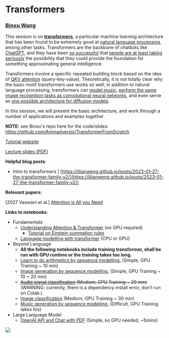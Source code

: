 # Transformers
### [Binxu Wang](https://scholar.harvard.edu/binxuw) 

This session is on [**transformers**](https://en.wikipedia.org/wiki/Transformer_(machine_learning_model)), a particular machine learning architecture that has been found to be extremely good at [natural language processing](https://en.wikipedia.org/wiki/Natural_language_processing), among other tasks. Transformers are the backbone of chatbots like [ChatGPT](https://openai.com/blog/chatgpt), and they have been [*so* successful](https://www.quantamagazine.org/will-transformers-take-over-artificial-intelligence-20220310/) that [people are at least taking seriously](https://cbmm.mit.edu/news-events/events/discussion-panel-transformers-vs-humans-ultimate-battle-general-intelligence) the possibility that they could provide the foundation for something approximating general intelligence. 

Transformers involve a specific repeated building block based on the idea of [QKV attention](https://en.wikipedia.org/wiki/Attention_(machine_learning)) (query-key-value). Theoretically, it is not totally clear why the basic motif transformers use works so well; in addition to natural language processing, transformers can [model music](https://arxiv.org/abs/1809.04281), [perform the same image recognition tasks as convolutional neural networks](https://arxiv.org/abs/2108.08810), and even serve as [one possible architecture for diffusion models](https://arxiv.org/abs/2212.09748).

In this session, we will present the basic architecture, and work through a number of applications and examples together.

**NOTE:** see Binxu's repo here for the code/slides: https://github.com/Animadversio/TransformerFromScratch 

[Tutorial website](https://scholar.harvard.edu/binxuw/classes/machine-learning-scratch/materials/transformers) 

[Lecture slides (PDF)](https://scholar.harvard.edu/sites/scholar.harvard.edu/files/binxuw/files/mlfs_tutorial_nlp_transformer_ssl_updated.pdf)

**Helpful blog posts**:

- Intro to transformers | [https://lilianweng.github.io/posts/2023-01-27-the-transformer-family-v2/](https://lilianweng.github.io/posts/2023-01-27-the-transformer-family-v2/)

**Relevant papers**:

[2027 Vaswani et al.] [Attention is All you Need](https://papers.nips.cc/paper_files/paper/2017/hash/3f5ee243547dee91fbd053c1c4a845aa-Abstract.html)


**Links to notebooks**:

* Fundamentals
  * [Understanding Attention & Transformer](https://colab.research.google.com/drive/1ZuhA6khlWm57WGZ8i38JH-gc5aJrvpvs?usp=sharing) (no GPU required)
     * [Tutorial on Einstein summation rules](https://colab.research.google.com/drive/1mizzN7iRlS2Du5TJvv7Wz7ecKOnpHzrQ?usp=sharing)
  * [Language modelling with transformer](https://colab.research.google.com/drive/1zZYzAopL__LW4glruSF9lnZYlEmSVI8j?usp=sharing) (CPU or GPU)
* Beyond Language 
  * **All the following notebooks include training transformer, shall be run with GPU runtime or the training takes too long.**
  * [Learn to do arithmetics by sequence modelling.](https://colab.research.google.com/drive/1vO71-o-8-3IrOe44Ha0nsHmUsEGVSC37?usp=sharing) (Simple, GPU Training ~ 10 min)
  * [Image generation by sequence modelling.](https://colab.research.google.com/drive/1UHlEbepqdvk68cYV1fvkmWl2TBKXfm8E?usp=sharing) (Simple, GPU Training ~ 10 ~ 20 min)
  * ~~[Audio signal classification](https://colab.research.google.com/drive/1O4XHOJyOu3_lyaPHAKJM_XTztrAb7VFP?usp=sharing) (Medium, GPU Training ~  20 min)~~ (WARNING: currently, there is a dependency install error, don't run on Colab.) 
  * [Image classification](https://colab.research.google.com/drive/1JDQQlLMGzo675AfrtkFn1kbuADtVemJz?usp=sharing) (Medium, GPU Training ~  30 min)
  * [Music generation by sequence modelling.](https://colab.research.google.com/drive/14zpzLpR4UBIzEQmeaXlMv_mDFYIv3Vht?usp=sharing) (Difficult, GPU Training takes hrs)
* Large Language Model
  * [OpenAI API and Chat with PDF](https://colab.research.google.com/drive/19mYEyavBhOnAbEQJQuztXAxWxyYbsQzi?usp=sharing) (Simple, no GPU needed, ~5mins)

![](media/ChatPDF_Schematics.png)
